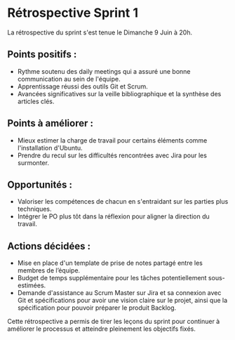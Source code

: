 # Rétrospective Sprint 1

La rétrospective du sprint s'est tenue le Dimanche 9 Juin à 20h.

## Points positifs :

- Rythme soutenu des daily meetings qui a assuré une bonne communication au sein de l'équipe.
- Apprentissage réussi des outils Git et Scrum.
- Avancées significatives sur la veille bibliographique et la synthèse des articles clés.

## Points à améliorer :

- Mieux estimer la charge de travail pour certains éléments comme l'installation d'Ubuntu.
- Prendre du recul sur les difficultés rencontrées avec Jira pour les surmonter.

## Opportunités :

- Valoriser les compétences de chacun en s'entraidant sur les parties plus techniques.
- Intégrer le PO plus tôt dans la réflexion pour aligner la direction du travail.

## Actions décidées :

- Mise en place d'un template de prise de notes partagé entre les membres de l’équipe.
- Budget de temps supplémentaire pour les tâches potentiellement sous-estimées.
- Demande d'assistance au Scrum Master sur Jira et sa connexion avec Git et spécifications pour avoir une vision claire sur le projet, ainsi que la spécification pour pouvoir préparer le produit Backlog.

Cette rétrospective a permis de tirer les leçons du sprint pour continuer à améliorer le processus et atteindre pleinement les objectifs fixés.
